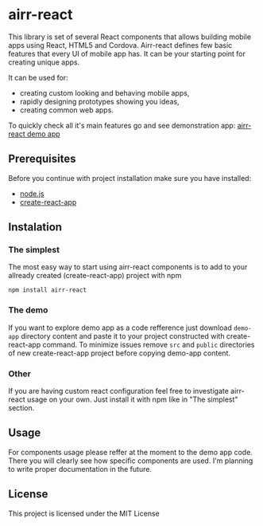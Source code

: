 # airr-react

This library is set of several React components that allows building mobile apps using React, HTML5 and Cordova.
Airr-react defines few basic features that every UI of mobile app has. It can be your starting point for creating unique apps.

It can be used for:
* creating custom looking and behaving mobile apps,
* rapidly designing prototypes showing you ideas,
* creating common web apps.

To quickly check all it's main features go and see demonstration app:
[airr-react demo app](http://react.airr.pl)

## Prerequisites
Before you continue with project installation make sure you have installed:
* [node.js](https://nodejs.org/en/) 
* [create-react-app](https://github.com/facebookincubator/create-react-app)


## Instalation
### The simplest
The most easy way to start using airr-react components is to add to your allready created (create-react-app) project with npm
```
npm install airr-react
```

### The demo
If you want to explore demo app as a code refference just download `demo-app` directory content and paste it to your project constructed with create-react-app command.
To minimize issues remove `src` and `public` directories of new create-react-app project before copying demo-app content.

### Other
If you are having custom react configuration feel free to investigate airr-react usage on your own. Just install it with npm like in "The simplest" section.


## Usage
For components usage please reffer at the moment to the demo app code. There you will clearly see how specific components are used. I'm planning to write proper documentation in the future.

## License

This project is licensed under the MIT License
